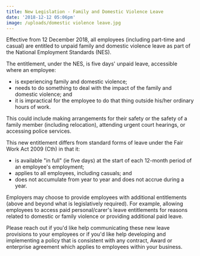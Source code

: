```yaml
---
title: New Legislation - Family and Domestic Violence Leave
date: '2018-12-12 05:06pm'
image: /uploads/domestic violence leave.jpg
---
```

Effective from 12 December 2018, all employees (including part-time and casual) are entitled to unpaid family and domestic violence leave as part of the National Employment Standards (NES).

The entitlement, under the NES, is five days' unpaid leave, accessible where an employee:

* is experiencing family and domestic violence;
* needs to do something to deal with the impact of the family and domestic violence; and
* it is impractical for the employee to do that thing outside his/her ordinary hours of work.

This could include making arrangements for their safety or the safety of a family member (including relocation), attending urgent court hearings, or accessing police services.

This new entitlement differs from standard forms of leave under the Fair Work Act 2009 (Cth) in that it:

* is available "in full" (ie five days) at the start of each 12-month period of an employee's employment;
* applies to all employees, including casuals; and 
* does not accumulate from year to year and does not accrue during a year.

Employers may choose to provide employees with additional entitlements (above and beyond what is legislatively required).  For example, allowing employees to access paid personal/carer's leave entitlements for reasons related to domestic or family violence or providing additional paid leave.

Please reach out if you'd like help communicating these new leave provisions to your employees or if you'd like help developing and implementing a policy that is consistent with any contract, Award or enterprise agreement which applies to employees within your business.
